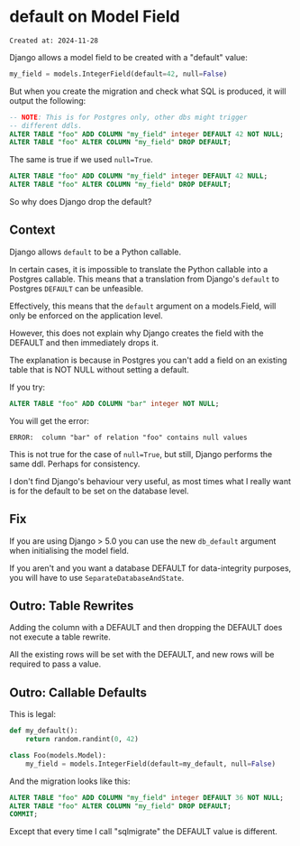 # default on Model Field

```
Created at: 2024-11-28
```

Django allows a model field to be created with a "default" value:

```py
my_field = models.IntegerField(default=42, null=False)
```

But when you create the migration and check what SQL is produced, it will
output the following:

```sql
-- NOTE: This is for Postgres only, other dbs might trigger
-- different ddls.
ALTER TABLE "foo" ADD COLUMN "my_field" integer DEFAULT 42 NOT NULL;
ALTER TABLE "foo" ALTER COLUMN "my_field" DROP DEFAULT;
```

The same is true if we used `null=True`.

```sql
ALTER TABLE "foo" ADD COLUMN "my_field" integer DEFAULT 42 NULL;
ALTER TABLE "foo" ALTER COLUMN "my_field" DROP DEFAULT;
```

So why does Django drop the default?

## Context

Django allows `default` to be a Python callable.

In certain cases, it is impossible to translate the Python callable into a
Postgres callable. This means that a translation from Django's `default` to
Postgres `DEFAULT` can be unfeasible.

Effectively, this means that the `default` argument on a models.Field, will
only be enforced on the application level.

However, this does not explain why Django creates the field with the DEFAULT
and then immediately drops it.

The explanation is because in Postgres you can't add a field on an existing
table that is NOT NULL without setting a default.

If you try:

```sql
ALTER TABLE "foo" ADD COLUMN "bar" integer NOT NULL;
```

You will get the error:

```
ERROR:  column "bar" of relation "foo" contains null values
```

This is not true for the case of `null=True`, but still, Django performs the
same ddl. Perhaps for consistency.

I don't find Django's behaviour very useful, as most times what I really want
is for the default to be set on the database level.

## Fix

If you are using Django > 5.0 you can use the new `db_default` argument when
initialising the model field.

If you aren't and you want a database DEFAULT for data-integrity purposes, you
will have to use `SeparateDatabaseAndState`.

## Outro: Table Rewrites

Adding the column with a DEFAULT and then dropping the DEFAULT does not execute
a table rewrite.

All the existing rows will be set with the DEFAULT, and new rows will be
required to pass a value.

## Outro: Callable Defaults

This is legal:

```py
def my_default():
    return random.randint(0, 42)

class Foo(models.Model):
    my_field = models.IntegerField(default=my_default, null=False)
```

And the migration looks like this:

```sql
ALTER TABLE "foo" ADD COLUMN "my_field" integer DEFAULT 36 NOT NULL;
ALTER TABLE "foo" ALTER COLUMN "my_field" DROP DEFAULT;
COMMIT;
```

Except that every time I call "sqlmigrate" the DEFAULT value is different.
